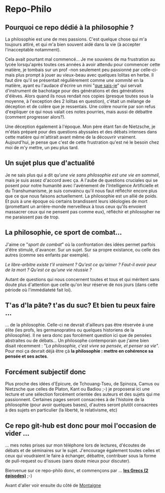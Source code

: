 # Repo-Philo

## Pourquoi ce repo dédié à la philosophie ?

La philosophie est une de mes passions. C'est quelque chose qui m'a toujours attiré, et qui m'a bien souvent aidé dans la vie (à accepter l'inacceptable notamment).

Cela avait pourtant mal commencé... Je me souviens de ma frustration au lycée lorsqu'après toutes ces années à avoir attendu pour commencer cette matière, je tombais sur un prof -non seulement peu passionné par celle-ci- mais plus prompt à jouer au vieux-beau avec quelques lolitas en herbe. Il faut dire qu'il se présentait régulièrement comme *une sommité* en la matière, ayant eu l'audace d'écrire un mini "[que sais-je](https://www.puf.com/collections/Que_sais-je_-)" qui servait d'instrument de bachotage pour des générations et des générations d'élèves. Alors quand ils nous rendait nos copies (presque toutes sous la moyenne, à l'exception des 2 lolitas en question), c'était un mélange de déception et de colère que je ressentais. Une colère nourrie par son refus d'expliquer ce qui nous valait ces notes pourries, mais aussi de débattre (comment progresser alors?).

Une déception également à l'époque. Mon père étant fan de Nietzsche, je m'étais préparé pour des questions abyssales et des débats intenses dans cette matière qui m'attirait avant même de la découvrir vraiment. Aujourd'hui, je pense que c'est de cette frustration qu'est né le besoin chez moi de m'y mettre, un peu plus tard.

## Un sujet plus que d'actualité
Je ne sais plus qui a dit qu'*une vie sans philosophie est une vie en sommeil*, mais je suis assez d'accord avec ça. A l'aube de questions cruciales qui se posent pour notre humanité avec l'avénement de l'Intelligence Artificielle et du Transhumanisme, je suis convaincu qu'il nous faut réfléchir encore plus que ce que nous faisons actuellement. La philosophie est un allié de poids. Et puis à une époque où certains brandissent leurs idéologies de mort (promettant un arrière-monde merveilleux à tous ceux qu'ils envoient massacrer ceux qui ne pensent pas comme eux), réfléchir et philosopher ne me paraissent pas de trop.  

## La philosophie, ce sport de combat...

J'aime ce "*sport de combat*" où la confrontation des idées permet parfois d'être stimulé, d'avancer. Sur un sujet. Sur sa propre existance, ou celle des autres (comme ses enfants par exemple).

*Le libre-arbitre existe t'il vraiment ? Qu'est ce qu'aimer ? Faut-il avoir peur de la mort ? Qu'est ce qu'une vie réussie ?* 

Autant de questions qui nous concernent toutes et tous et qui méritent sans doute plus d'attention que celle qu'on leur réserve de nos jours (dans cette période où l'immédiateté fait loi).

## T'as d'la pâte? t'as du suc? Et bien tu peux faire ...

... de la philosophie. Celle-ci ne devrait d'ailleurs pas être réservée à une élite (les profs, les germanopratins ou quelques historiens de la philosophie). Il ne sera donc pas forcément question ici que de pensées abstraites ou de débats... Un philosophe contemporain que j'aime bien disait récemment : "*La philosophie, c'est vivre sa pensée, et penser sa vie*". Pour moi ça devrait déjà être çà __la philosophie : mettre en cohérence sa pensée et ses actes__.

## Forcément subjectif donc
Plus proche des idées d'Epicure, de Tchouang-Tseu, de Spinoza, Camus ou Nietzsche que celles de Platon, Kant ou Badiou ;-) je proposerai ici une lecture et une sélection forcément orientée des auteurs et des sujets qui me passionnent. Certaines pages seront consacrées à de l'histoire de la philosophie (pour avoir quelques bases), d'autres seront plutôt consacrées à des sujets en particulier (la liberté, le relativisme, etc)

## Ce repo git-hub est donc pour moi l'occasion de vider ...
... mes notes prises sur mon téléphone lors de lectures, d'écoutes de débats et de séminaires sur le sujet. J'encourage également toutes celles et ceux qui voudraient le faire à échanger, débattre, contribuer sous la forme de pull-request ou d'issues (sans doute mieux pour discuter).

Bienvenue sur ce repo-philo donc, et commençons par ... __[les Grecs (2 épisodes)](Grece.md)__ ;-)

Avant d'aller voir ensuite du côté de [Montaigne](Montaigne.md)


